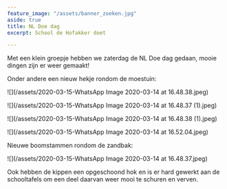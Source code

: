 ```yaml
---
feature_image: "/assets/banner_zoeken.jpg"
aside: true
title: NL Doe dag
excerpt: School de Hofakker doet

---
```

Met een klein groepje hebben we zaterdag de NL Doe dag gedaan, mooie dingen zijn er weer gemaakt!

Onder andere een nieuw hekje rondom de moestuin:

![](/assets/2020-03-15-WhatsApp Image 2020-03-14 at 16.48.38.jpeg)

![](/assets/2020-03-15-WhatsApp Image 2020-03-14 at 16.48.37 (1).jpeg)

![](/assets/2020-03-15-WhatsApp Image 2020-03-14 at 16.48.38 (1).jpeg)

![](/assets/2020-03-15-WhatsApp Image 2020-03-14 at 16.52.04.jpeg)

Nieuwe boomstammen rondom de zandbak:

![](/assets/2020-03-15-WhatsApp Image 2020-03-14 at 16.48.37.jpeg)

Ook hebben de kippen een opgeschoond hok en is er hard gewerkt aan de schooltafels om een deel daarvan weer mooi te schuren en verven. 